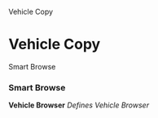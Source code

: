 
Vehicle Copy
# Vehicle Copy



Smart Browse
### Smart Browse

**Vehicle Browser**
 *Defines Vehicle Browser*
